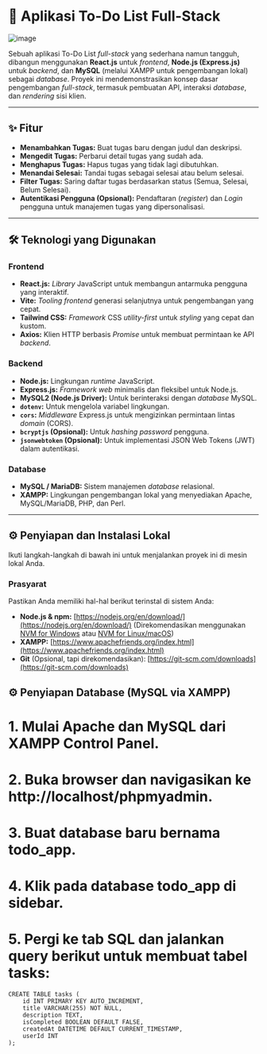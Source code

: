 # 🚀 Aplikasi To-Do List Full-Stack

![image](https://github.com/user-attachments/assets/325c2555-cd0c-4cd9-b75f-b15b43bd7519)

Sebuah aplikasi To-Do List _full-stack_ yang sederhana namun tangguh, dibangun menggunakan **React.js** untuk _frontend_, **Node.js (Express.js)** untuk _backend_, dan **MySQL** (melalui XAMPP untuk pengembangan lokal) sebagai _database_. Proyek ini mendemonstrasikan konsep dasar pengembangan _full-stack_, termasuk pembuatan API, interaksi _database_, dan _rendering_ sisi klien.

---

## ✨ Fitur

* **Menambahkan Tugas:** Buat tugas baru dengan judul dan deskripsi.
* **Mengedit Tugas:** Perbarui detail tugas yang sudah ada.
* **Menghapus Tugas:** Hapus tugas yang tidak lagi dibutuhkan.
* **Menandai Selesai:** Tandai tugas sebagai selesai atau belum selesai.
* **Filter Tugas:** Saring daftar tugas berdasarkan status (Semua, Selesai, Belum Selesai).
* **Autentikasi Pengguna (Opsional):** Pendaftaran (_register_) dan _Login_ pengguna untuk manajemen tugas yang dipersonalisasi.

---

## 🛠️ Teknologi yang Digunakan

### Frontend

* **React.js:** _Library_ JavaScript untuk membangun antarmuka pengguna yang interaktif.
* **Vite:** _Tooling frontend_ generasi selanjutnya untuk pengembangan yang cepat.
* **Tailwind CSS:** _Framework_ CSS _utility-first_ untuk _styling_ yang cepat dan kustom.
* **Axios:** Klien HTTP berbasis _Promise_ untuk membuat permintaan ke API _backend_.

### Backend

* **Node.js:** Lingkungan _runtime_ JavaScript.
* **Express.js:** _Framework web_ minimalis dan fleksibel untuk Node.js.
* **MySQL2 (Node.js Driver):** Untuk berinteraksi dengan _database_ MySQL.
* **`dotenv`:** Untuk mengelola variabel lingkungan.
* **`cors`:** _Middleware_ Express.js untuk mengizinkan permintaan lintas _domain_ (CORS).
* **`bcryptjs` (Opsional):** Untuk _hashing password_ pengguna.
* **`jsonwebtoken` (Opsional):** Untuk implementasi JSON Web Tokens (JWT) dalam autentikasi.

### Database

* **MySQL / MariaDB:** Sistem manajemen _database_ relasional.
* **XAMPP:** Lingkungan pengembangan lokal yang menyediakan Apache, MySQL/MariaDB, PHP, dan Perl.

---

## ⚙️ Penyiapan dan Instalasi Lokal

Ikuti langkah-langkah di bawah ini untuk menjalankan proyek ini di mesin lokal Anda.

### Prasyarat

Pastikan Anda memiliki hal-hal berikut terinstal di sistem Anda:

* **Node.js & npm:** [https://nodejs.org/en/download/](https://nodejs.org/en/download/) (Direkomendasikan menggunakan [NVM for Windows](https://github.com/coreybutler/nvm-windows) atau [NVM for Linux/macOS](https://github.com/nvm-sh/nvm/))
* **XAMPP:** [https://www.apachefriends.org/index.html](https://www.apachefriends.org/index.html)
* **Git** (Opsional, tapi direkomendasikan): [https://git-scm.com/downloads](https://git-scm.com/downloads)

## ⚙️ Penyiapan Database (MySQL via XAMPP)
# 1. Mulai Apache dan MySQL dari XAMPP Control Panel.
# 2. Buka browser dan navigasikan ke http://localhost/phpmyadmin.
# 3. Buat database baru bernama todo_app.
# 4. Klik pada database todo_app di sidebar.
# 5. Pergi ke tab SQL dan jalankan query berikut untuk membuat tabel tasks:

```
CREATE TABLE tasks (
    id INT PRIMARY KEY AUTO_INCREMENT,
    title VARCHAR(255) NOT NULL,
    description TEXT,
    isCompleted BOOLEAN DEFAULT FALSE,
    createdAt DATETIME DEFAULT CURRENT_TIMESTAMP,
    userId INT
);
```
